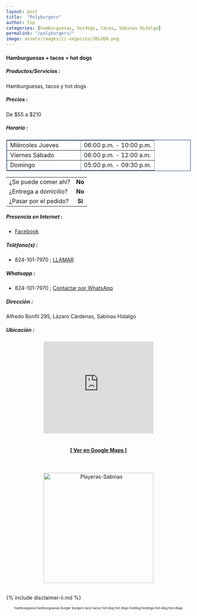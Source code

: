 ```yaml
--- 
layout: post
title:  "Polyburgers"
author: tip
categories: [hamburguesas, hotdogs, tacos, Sabinas Hidalgo]
permalink: "/polyburgers/"
image: assets/images/ii-negocios/36LOGO.png
---
```

#### Hamburguesas + tacos + hot dogs

##### Productos/Servicios :

Hamburguesas, tacos y hot dogs

##### Precios :

De $55 a $210

##### Horario :

<table border="2" bordercolor="#8299b3" cellpadding="4" cellspacing="5">
    <colgroup>
        <col width="50%" />
        <col width="50%" />
    </colgroup>
    <tbody>
        <tr>
            <td>Miércoles Jueves</td>
            <td>06:00 p.m. - 10:00 p.m.</td>
        </tr>
        <tr>
            <td>Viernes Sábado</td>
            <td>06:00 p.m. - 12:00 a.m.</td>
        </tr>
        <tr>
            <td>Domingo</td>
            <td>05:00 p.m. - 09:30 p.m.</td>
        </tr>
    </tbody>
</table>



|  |  |
| :----- | :-----: |
| ¿Se puede comer ahí? | **No** |
| ¿Entrega a domicilio? | **No** |
| ¿Pasar por el pedido? | **Si** |



##### Presencia en Internet :

- [Facebook][FB]

##### Teléfono(s) :

- 824-101-7970 ; [LLAMAR][Tel1]

##### Whatsapp :

- 824-101-7970 ; [Contactar por WhatsApp][WA1]

[FB]: https://www.facebook.com/polyburgers/

[Tel1]: tel:+528241017970

[WA1]: https://wa.me/528241017970?text=Hola,%20saludos%20desde%20PiiDO.

##### Dirección :

Alfredo Bonfil 295, Lázaro Cárdenas, Sabinas Hidalgo

##### Ubicación :

<!--..... MAPAS .....-->
<center>
<iframe allowfullscreen="" height="250" loading="lazy" src="https://www.google.com/maps/embed?pb=!1m18!1m12!1m3!1d223.19961064720337!2d-100.18782553247199!3d26.481705209482307!2m3!1f0!2f0!3f0!3m2!1i1024!2i768!4f13.1!3m3!1m2!1s0x86623f9a6877b6c9%3A0xcce3ef3372aaddbf!2sPoliburger!5e0!3m2!1sen!2smx!4v1622003553475!5m2!1sen!2smx" style="border: 0;" width="300"></iframe><!--//CAMBIAR : width="300" height="250" acá arriba ^^-->
<br/>
<br/>
<a href="https://goo.gl/maps/tYc2BJbMscEVSvGC6" target="_blank"><h4>[ Ver en Google Maps ]</h4></a><!--//CAMBIAR URL aquí-->
<br/>
<br/>
</center>
<!--..... /MAPAS .....-->

<!-- ===== 2da IMAGEN ===== -->
<center>
    <img src="{{ site.baseurl }}/assets/images/ii-negocios/21producto.png" alt="Playeras-Sabinas" style="height: 300px;"/>
</center>

<br />

<!-- Disclaimer & palabras clave
================================================== -->
{% include disclaimer-ii.md %}
<center>
	<span style="font-size: xx-small;">
		<!--Palabras Clave-->hamburguesa hamburguesas burger burgers taco tacos hot dog hot dogs hotdog hotdogs hot-dog hot-dogs
	</span>
</center>



<!-- END
================================================== -->
